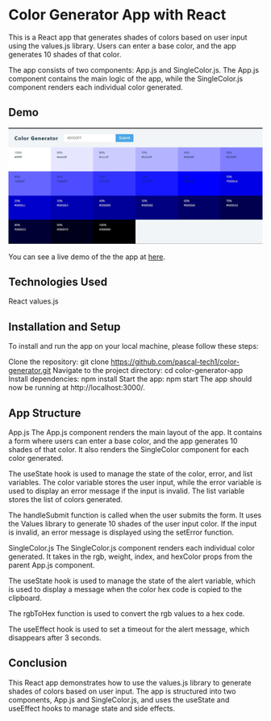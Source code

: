 # Color Generator App with React

This is a React app that generates shades of colors based on user input using the values.js library. Users can enter a base color, and the app generates 10 shades of that color.

The app consists of two components: App.js and SingleColor.js. The App.js component contains the main logic of the app, while the SingleColor.js component renders each individual color generated.

## Demo

![site preview](colorGenerator.jpg)

You can see a live demo of the the app at [here](https://pascalprojects-color-generator.netlify.app).

## Technologies Used

React
values.js
## Installation and Setup
To install and run the app on your local machine, please follow these steps:

Clone the repository: git clone https://github.com/pascal-tech1/color-generator.git
Navigate to the project directory: cd color-generator-app
Install dependencies: npm install
Start the app: npm start
The app should now be running at http://localhost:3000/.

## App Structure

App.js
The App.js component renders the main layout of the app. It contains a form where users can enter a base color, and the app generates 10 shades of that color. It also renders the SingleColor component for each color generated.

The useState hook is used to manage the state of the color, error, and list variables. The color variable stores the user input, while the error variable is used to display an error message if the input is invalid. The list variable stores the list of colors generated.

The handleSubmit function is called when the user submits the form. It uses the Values library to generate 10 shades of the user input color. If the input is invalid, an error message is displayed using the setError function.

SingleColor.js
The SingleColor.js component renders each individual color generated. It takes in the rgb, weight, index, and hexColor props from the parent App.js component.

The useState hook is used to manage the state of the alert variable, which is used to display a message when the color hex code is copied to the clipboard.

The rgbToHex function is used to convert the rgb values to a hex code.

The useEffect hook is used to set a timeout for the alert message, which disappears after 3 seconds.

## Conclusion

This React app demonstrates how to use the values.js library to generate shades of colors based on user input. The app is structured into two components, App.js and SingleColor.js, and uses the useState and useEffect hooks to manage state and side effects.
